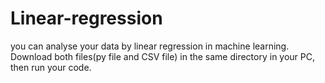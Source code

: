 # Linear-regression
you can analyse your data by linear regression in machine learning.
Download both files(py file and CSV file) in the same directory in your PC, then run your code.
